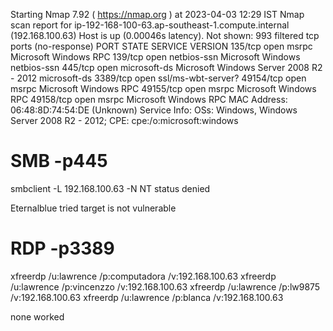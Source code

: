Starting Nmap 7.92 ( https://nmap.org ) at 2023-04-03 12:29 IST
Nmap scan report for ip-192-168-100-63.ap-southeast-1.compute.internal (192.168.100.63)
Host is up (0.00046s latency).
Not shown: 993 filtered tcp ports (no-response)
PORT      STATE SERVICE            VERSION
135/tcp   open  msrpc              Microsoft Windows RPC
139/tcp   open  netbios-ssn        Microsoft Windows netbios-ssn
445/tcp   open  microsoft-ds       Microsoft Windows Server 2008 R2 - 2012 microsoft-ds
3389/tcp  open  ssl/ms-wbt-server?
49154/tcp open  msrpc              Microsoft Windows RPC
49155/tcp open  msrpc              Microsoft Windows RPC
49158/tcp open  msrpc              Microsoft Windows RPC
MAC Address: 06:48:8D:74:54:DE (Unknown)
Service Info: OSs: Windows, Windows Server 2008 R2 - 2012; CPE: cpe:/o:microsoft:windows


# SMB -p445
smbclient -L 192.168.100.63 -N
NT status denied

Eternalblue tried target is not vulnerable



# RDP -p3389
xfreerdp /u:lawrence /p:computadora /v:192.168.100.63
xfreerdp /u:lawrence /p:vincenzzo /v:192.168.100.63
xfreerdp /u:lawrence /p:lw9875 /v:192.168.100.63
xfreerdp /u:lawrence /p:blanca /v:192.168.100.63

none worked